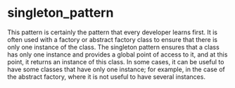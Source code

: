 # singleton_pattern
This pattern is certainly the pattern that every developer learns first. It is often  used with a factory or abstract factory class to ensure that there is only one instance  of the class. The singleton pattern ensures that a class has only one instance and provides a  global point of access to it, and at this point, it returns an instance of this class.  In some cases, it can be useful to have some classes that have only one instance;  for example, in the case of the abstract factory, where it is not useful to have  several instances.
